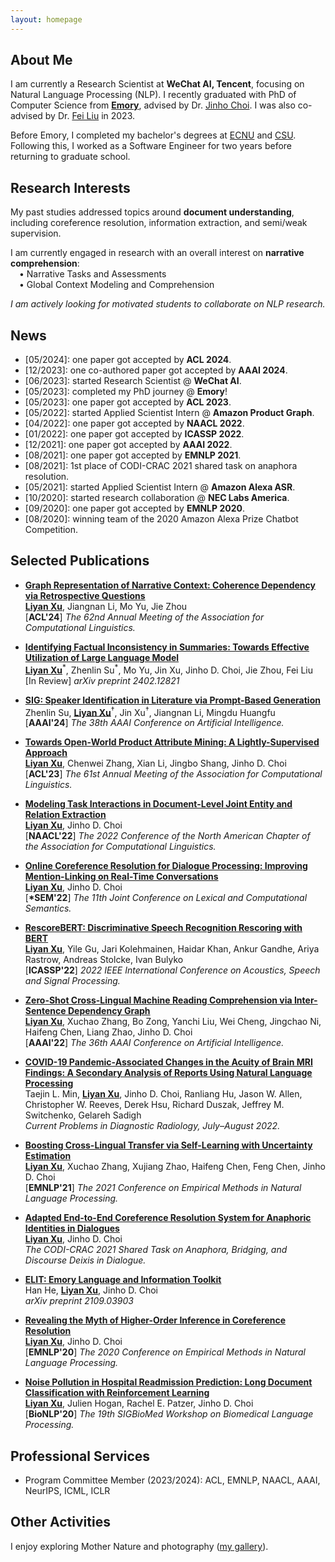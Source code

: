 ```yaml
---
layout: homepage
---
```


## About Me

I am currently a Research Scientist at **WeChat AI, Tencent**, focusing on Natural Language Processing (NLP).
I recently graduated with PhD of Computer Science from **[Emory](https://www.emory.edu/)**, advised by Dr. [Jinho Choi](https://www.emorynlp.org/faculty/jinho-choi). I was also co-advised by Dr. [Fei Liu](https://www.cs.emory.edu/~fliu40/) in 2023.

Before Emory, I completed my bachelor's degrees at [ECNU](https://english.ecnu.edu.cn/) and [CSU](https://compsci.colostate.edu/). Following this, I worked as a Software Engineer for two years before returning to graduate school.

## Research Interests

My past studies addressed topics around **document understanding**, including coreference resolution, information extraction, and semi/weak supervision.

I am currently engaged in research with an overall interest on **narrative comprehension**:<br>
 • Narrative Tasks and Assessments<br>
 • Global Context Modeling and Comprehension

*I am actively looking for motivated students to collaborate on NLP research.*

## News

- \[05/2024\]: one paper got accepted by **ACL 2024**.
- \[12/2023\]: one co-authored paper got accepted by **AAAI 2024**.
- \[06/2023\]: started Research Scientist @ **WeChat AI**.
- \[05/2023\]: completed my PhD journey @ **Emory**!
- \[05/2023\]: one paper got accepted by **ACL 2023**.
- \[05/2022\]: started Applied Scientist Intern @ **Amazon Product Graph**.
- \[04/2022\]: one paper got accepted by **NAACL 2022**.
- \[01/2022\]: one paper got accepted by **ICASSP 2022**.
- \[12/2021\]: one paper got accepted by **AAAI 2022**.
- \[08/2021\]: one paper got accepted by **EMNLP 2021**.
- \[08/2021\]: 1st place of CODI-CRAC 2021 shared task on anaphora resolution.
- \[05/2021\]: started Applied Scientist Intern @ **Amazon Alexa ASR**.
- \[10/2020\]: started research collaboration @ **NEC Labs America**.
- \[09/2020\]: one paper got accepted by **EMNLP 2020**.
- \[08/2020\]: winning team of the 2020 Amazon Alexa Prize Chatbot Competition.

## Selected Publications

- **[Graph Representation of Narrative Context: Coherence Dependency via Retrospective Questions](http://arxiv.org/abs/2402.13551)** <br>
  **<ins>Liyan Xu</ins>**, Jiangnan Li, Mo Yu, Jie Zhou <br>
  [**ACL'24**] *The 62nd Annual Meeting of the Association for Computational Linguistics.*

- **[Identifying Factual Inconsistency in Summaries: Towards Effective Utilization of Large Language Model](http://arxiv.org/abs/2402.12821)** <br>
  **<ins>Liyan Xu</ins>**<sup>\*</sup>, Zhenlin Su<sup>\*</sup>, Mo Yu, Jin Xu, Jinho D. Choi, Jie Zhou, Fei Liu <br>
  [In Review] *arXiv preprint 2402.12821*

- **[SIG: Speaker Identification in Literature via Prompt-Based Generation](http://arxiv.org/abs/2312.14590)** <br>
  Zhenlin Su, **<ins>Liyan Xu</ins>**<sup>†</sup>, Jin Xu<sup>†</sup>, Jiangnan Li, Mingdu Huangfu <br>
  [**AAAI'24**] *The 38th AAAI Conference on Artificial Intelligence.*

<!---
- **[Exploring a Multi-Layered Cross-Genre Corpus of Document-Level Semantic Relations](https://www.mdpi.com/2078-2489/14/8/431)** <br>
  Gregor Williamson, Angela Cao, Yingying Chen, Yuxin Ji, **<ins>Liyan Xu</ins>**, Jinho D. Choi <br>
  *Information - Special Issue Information Extraction and Language Discourse Processing.*
--->

- **[Towards Open-World Product Attribute Mining: A Lightly-Supervised Approach](https://aclanthology.org/2023.acl-long.683/)** <br>
  **<ins>Liyan Xu</ins>**, Chenwei Zhang, Xian Li, Jingbo Shang, Jinho D. Choi <br>
  [**ACL'23**] *The 61st Annual Meeting of the Association for Computational Linguistics.*

<!---
- **Predicting Kidney Transplant Recipient Cohorts’ 30-Day Rehospitalization Using Clinical Notes and Electronic Health Care Record Data** <br>
  Michael Arenson, Julien Hogan, **<ins>Liyan Xu</ins>**, Raymond Lynch, Yi-Ting Hana Lee, Jinho D. Choi, Jimeng Sun, Andrew Adams, Rachel E. Patzer <br>
  *Kidney International Reports, March 2023.* (*IF 2022*: 4.2) [\[Paper\]](https://www.sciencedirect.com/science/article/pii/S2468024922019015)
--->

<!---
- **Improving Downstream Task Performance by Treating Numbers as Entities** <br>
  Dhanasekar Sundararaman, Vivek Subramanian, Guoyin Wang, **<ins>Liyan Xu</ins>**, Lawrence Carin <br>
  [**CIKM'22**] *31st ACM International Conference on Information and Knowledge Management.* [\[Paper\]](https://dl.acm.org/doi/abs/10.1145/3511808.3557614)
--->

- **[Modeling Task Interactions in Document-Level Joint Entity and Relation Extraction](https://aclanthology.org/2022.naacl-main.395)** <br>
  **<ins>Liyan Xu</ins>**, Jinho D. Choi <br>
  [**NAACL'22**] *The 2022 Conference of the North American Chapter of the Association for Computational Linguistics.*

- **[Online Coreference Resolution for Dialogue Processing: Improving Mention-Linking on Real-Time Conversations](https://aclanthology.org/2022.starsem-1.30)** <br>
  **<ins>Liyan Xu</ins>**, Jinho D. Choi <br>
  [**\*SEM'22**] *The 11th Joint Conference on Lexical and Computational Semantics.*

- **[RescoreBERT: Discriminative Speech Recognition Rescoring with BERT](https://ieeexplore.ieee.org/document/9747118)** <br>
  **<ins>Liyan Xu</ins>**, Yile Gu, Jari Kolehmainen, Haidar Khan, Ankur Gandhe, Ariya Rastrow, Andreas Stolcke, Ivan Bulyko <br>
  [**ICASSP'22**] *2022 IEEE International Conference on Acoustics, Speech and Signal Processing.*

- **[Zero-Shot Cross-Lingual Machine Reading Comprehension via Inter-Sentence Dependency Graph](https://ojs.aaai.org/index.php/AAAI/article/view/21407)** <br>
  **<ins>Liyan Xu</ins>**, Xuchao Zhang, Bo Zong, Yanchi Liu, Wei Cheng, Jingchao Ni, Haifeng Chen, Liang Zhao, Jinho D. Choi <br>
  [**AAAI'22**] *The 36th AAAI Conference on Artificial Intelligence.*

- **[COVID-19 Pandemic-Associated Changes in the Acuity of Brain MRI Findings: A Secondary Analysis of Reports Using Natural Language Processing](https://www.sciencedirect.com/science/article/pii/S0363018821001894)** <br>
  Taejin L. Min, **<ins>Liyan Xu</ins>**, Jinho D. Choi, Ranliang Hu, Jason W. Allen, Christopher W. Reeves, Derek Hsu, Richard Duszak,
  Jeffrey M. Switchenko, Gelareh Sadigh <br>
  *Current Problems in Diagnostic Radiology, July–August 2022.*

- **[Boosting Cross-Lingual Transfer via Self-Learning with Uncertainty Estimation](https://aclanthology.org/2021.emnlp-main.538)** <br>
  **<ins>Liyan Xu</ins>**, Xuchao Zhang, Xujiang Zhao, Haifeng Chen, Feng Chen, Jinho D. Choi <br>
  [**EMNLP'21**] *The 2021 Conference on Empirical Methods in Natural Language Processing.*

- **[Adapted End-to-End Coreference Resolution System for Anaphoric Identities in Dialogues](https://aclanthology.org/2021.codi-sharedtask.6)** <br>
  **<ins>Liyan Xu</ins>**, Jinho D. Choi <br>
  *The CODI-CRAC 2021 Shared Task on Anaphora, Bridging, and Discourse Deixis in Dialogue.*

- **[ELIT: Emory Language and Information Toolkit](https://arxiv.org/abs/2109.03903)** <br>
  Han He, **<ins>Liyan Xu</ins>**, Jinho D. Choi <br>
  *arXiv preprint 2109.03903*

- **[Revealing the Myth of Higher-Order Inference in Coreference Resolution](https://www.aclweb.org/anthology/2020.emnlp-main.686)** <br>
  **<ins>Liyan Xu</ins>**, Jinho D. Choi <br>
  [**EMNLP'20**] *The 2020 Conference on Empirical Methods in Natural Language Processing.*

- **[Noise Pollution in Hospital Readmission Prediction: Long Document Classification with Reinforcement Learning](https://www.aclweb.org/anthology/2020.bionlp-1.10)** <br>
  **<ins>Liyan Xu</ins>**, Julien Hogan, Rachel E. Patzer, Jinho D. Choi <br>
  [**BioNLP'20**] *The 19th SIGBioMed Workshop on Biomedical Language Processing.*

## Professional Services

- Program Committee Member (2023/2024): ACL, EMNLP, NAACL, AAAI, NeurIPS, ICML, ICLR

<!--{% include_relative _includes/publications.md %}-->

<!--{% include_relative _includes/services.md %}-->

## Other Activities

I enjoy exploring Mother Nature and photography ([my gallery](https://lxu-gallery.github.io/)).
